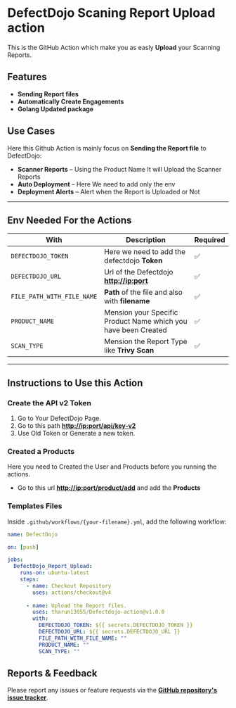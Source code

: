 # DefectDojo Scaning Report Upload action

This is the GitHub Action which make you as easly **Upload** your Scanning Reports.

## Features

- **Sending Report files**
- **Automatically Create Engagements**  
- **Golang Updated package**  

## Use Cases

Here this Github Action is mainly focus on **Sending the Report file** to DefectDojo:

- **Scanner Reports** – Using the Product Name It will Upload the Scanner Reports
- **Auto Deployment** – Here We need to add only the env
- **Deployment Alerts** – Alert when the Report is Uploaded or Not

---

## Env Needed For the Actions

| With            | Description                                        | Required |
|-----------------|------------------------------------------------|----------|
| `DEFECTDOJO_TOKEN`  | Here we need to add the defectdojo **Token**           | ✅       |
| `DEFECTDOJO_URL`  | Url of the Defectdojo **<http://ip:port>**         | ✅       |
| `FILE_PATH_WITH_FILE_NAME` | **Path** of the file and also with **filename** | ✅       |
| `PRODUCT_NAME` | Mension your Specific Product Name which you have been Created | ✅       |
| `SCAN_TYPE`       | Mension the Report Type like **Trivy Scan**                  | ✅      |

---

## Instructions to Use this Action

### Create the API v2 Token

1. Go to Your DefectDojo Page.
2. Go to this path **<http://ip:port/api/key-v2>**
3. Use Old Token or Generate a new token.

### Created a Products

Here you need to Created the User and Products before you running the actions.

- Go to this url **<http://ip:port/product/add>** and add the **Products**

### Templates Files

Inside `.github/workflows/{your-filename}.yml`, add the following workflow:

```yaml
name: DefectDojo

on: [push]

jobs:
  DefectDojo_Report_Upload:
    runs-on: ubuntu-latest
    steps:
      - name: Checkout Repository
        uses: actions/checkout@v4
      
      - name: Upload the Report files.
        uses: tharun13055/Defectdojo-action@v1.0.0
        with:
          DEFECTDOJO_TOKEN: ${{ secrets.DEFECTDOJO_TOKEN }}
          DEFECTDOJO_URL: ${{ secrets.DEFECTDOJO_URL }}
          FILE_PATH_WITH_FILE_NAME: ""
          PRODUCT_NAME: ""
          SCAN_TYPE: ""
```

## Reports & Feedback

Please report any issues or feature requests via the **[GitHub repository's issue tracker](https://github.com/THARUN13055/Defectdojo-action/issues)**.
